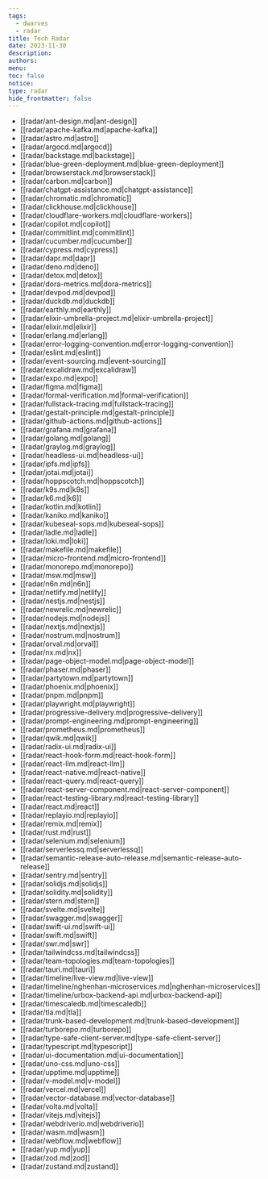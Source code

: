 ```yaml
---
tags:
  - dwarves
  - radar
title: Tech Radar
date: 2023-11-30
description: 
authors: 
menu: 
toc: false
notice: 
type: radar
hide_frontmatter: false
---
```


- [[radar/ant-design.md|ant-design]]
- [[radar/apache-kafka.md|apache-kafka]]
- [[radar/astro.md|astro]]
- [[radar/argocd.md|argocd]]
- [[radar/backstage.md|backstage]]
- [[radar/blue-green-deployment.md|blue-green-deployment]]
- [[radar/browserstack.md|browserstack]]
- [[radar/carbon.md|carbon]]
- [[radar/chatgpt-assistance.md|chatgpt-assistance]]
- [[radar/chromatic.md|chromatic]]
- [[radar/clickhouse.md|clickhouse]]
- [[radar/cloudflare-workers.md|cloudflare-workers]]
- [[radar/copilot.md|copilot]]
- [[radar/commitlint.md|commitlint]]
- [[radar/cucumber.md|cucumber]]
- [[radar/cypress.md|cypress]]
- [[radar/dapr.md|dapr]]
- [[radar/deno.md|deno]]
- [[radar/detox.md|detox]]
- [[radar/dora-metrics.md|dora-metrics]]
- [[radar/devpod.md|devpod]]
- [[radar/duckdb.md|duckdb]]
- [[radar/earthly.md|earthly]]
- [[radar/elixir-umbrella-project.md|elixir-umbrella-project]]
- [[radar/elixir.md|elixir]]
- [[radar/erlang.md|erlang]]
- [[radar/error-logging-convention.md|error-logging-convention]]
- [[radar/eslint.md|eslint]]
- [[radar/event-sourcing.md|event-sourcing]]
- [[radar/excalidraw.md|excalidraw]]
- [[radar/expo.md|expo]]
- [[radar/figma.md|figma]]
- [[radar/formal-verification.md|formal-verification]]
- [[radar/fullstack-tracing.md|fullstack-tracing]]
- [[radar/gestalt-principle.md|gestalt-principle]]
- [[radar/github-actions.md|github-actions]]
- [[radar/grafana.md|grafana]]
- [[radar/golang.md|golang]]
- [[radar/graylog.md|graylog]]
- [[radar/headless-ui.md|headless-ui]]
- [[radar/ipfs.md|ipfs]]
- [[radar/jotai.md|jotai]]
- [[radar/hoppscotch.md|hoppscotch]]
- [[radar/k9s.md|k9s]]
- [[radar/k6.md|k6]]
- [[radar/kotlin.md|kotlin]]
- [[radar/kaniko.md|kaniko]]
- [[radar/kubeseal-sops.md|kubeseal-sops]]
- [[radar/ladle.md|ladle]]
- [[radar/loki.md|loki]]
- [[radar/makefile.md|makefile]]
- [[radar/micro-frontend.md|micro-frontend]]
- [[radar/monorepo.md|monorepo]]
- [[radar/msw.md|msw]]
- [[radar/n6n.md|n6n]]
- [[radar/netlify.md|netlify]]
- [[radar/nestjs.md|nestjs]]
- [[radar/newrelic.md|newrelic]]
- [[radar/nodejs.md|nodejs]]
- [[radar/nextjs.md|nextjs]]
- [[radar/nostrum.md|nostrum]]
- [[radar/orval.md|orval]]
- [[radar/nx.md|nx]]
- [[radar/page-object-model.md|page-object-model]]
- [[radar/phaser.md|phaser]]
- [[radar/partytown.md|partytown]]
- [[radar/phoenix.md|phoenix]]
- [[radar/pnpm.md|pnpm]]
- [[radar/playwright.md|playwright]]
- [[radar/progressive-delivery.md|progressive-delivery]]
- [[radar/prompt-engineering.md|prompt-engineering]]
- [[radar/prometheus.md|prometheus]]
- [[radar/qwik.md|qwik]]
- [[radar/radix-ui.md|radix-ui]]
- [[radar/react-hook-form.md|react-hook-form]]
- [[radar/react-llm.md|react-llm]]
- [[radar/react-native.md|react-native]]
- [[radar/react-query.md|react-query]]
- [[radar/react-server-component.md|react-server-component]]
- [[radar/react-testing-library.md|react-testing-library]]
- [[radar/react.md|react]]
- [[radar/replayio.md|replayio]]
- [[radar/remix.md|remix]]
- [[radar/rust.md|rust]]
- [[radar/selenium.md|selenium]]
- [[radar/serverlessq.md|serverlessq]]
- [[radar/semantic-release-auto-release.md|semantic-release-auto-release]]
- [[radar/sentry.md|sentry]]
- [[radar/solidjs.md|solidjs]]
- [[radar/solidity.md|solidity]]
- [[radar/stern.md|stern]]
- [[radar/svelte.md|svelte]]
- [[radar/swagger.md|swagger]]
- [[radar/swift-ui.md|swift-ui]]
- [[radar/swift.md|swift]]
- [[radar/swr.md|swr]]
- [[radar/tailwindcss.md|tailwindcss]]
- [[radar/team-topologies.md|team-topologies]]
- [[radar/tauri.md|tauri]]
- [[radar/timeline/live-view.md|live-view]]
- [[radar/timeline/nghenhan-microservices.md|nghenhan-microservices]]
- [[radar/timeline/urbox-backend-api.md|urbox-backend-api]]
- [[radar/timescaledb.md|timescaledb]]
- [[radar/tla.md|tla]]
- [[radar/trunk-based-development.md|trunk-based-development]]
- [[radar/turborepo.md|turborepo]]
- [[radar/type-safe-client-server.md|type-safe-client-server]]
- [[radar/typescript.md|typescript]]
- [[radar/ui-documentation.md|ui-documentation]]
- [[radar/uno-css.md|uno-css]]
- [[radar/upptime.md|upptime]]
- [[radar/v-model.md|v-model]]
- [[radar/vercel.md|vercel]]
- [[radar/vector-database.md|vector-database]]
- [[radar/volta.md|volta]]
- [[radar/vitejs.md|vitejs]]
- [[radar/webdriverio.md|webdriverio]]
- [[radar/wasm.md|wasm]]
- [[radar/webflow.md|webflow]]
- [[radar/yup.md|yup]]
- [[radar/zod.md|zod]]
- [[radar/zustand.md|zustand]]


